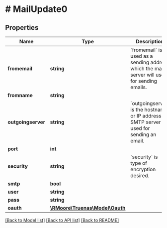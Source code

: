 # # MailUpdate0

## Properties

Name | Type | Description | Notes
------------ | ------------- | ------------- | -------------
**fromemail** | **string** | &#x60;fromemail&#x60; is used as a sending address which the mail server will use for sending emails. | [optional]
**fromname** | **string** |  | [optional]
**outgoingserver** | **string** | &#x60;outgoingserver&#x60; is the hostname or IP address of SMTP server used for sending an email. | [optional]
**port** | **int** |  | [optional]
**security** | **string** | &#x60;security&#x60; is type of encryption desired. | [optional]
**smtp** | **bool** |  | [optional]
**user** | **string** |  | [optional]
**pass** | **string** |  | [optional]
**oauth** | [**\RMoore\Truenas\Model\Oauth**](Oauth.md) |  | [optional]

[[Back to Model list]](../../README.md#models) [[Back to API list]](../../README.md#endpoints) [[Back to README]](../../README.md)
